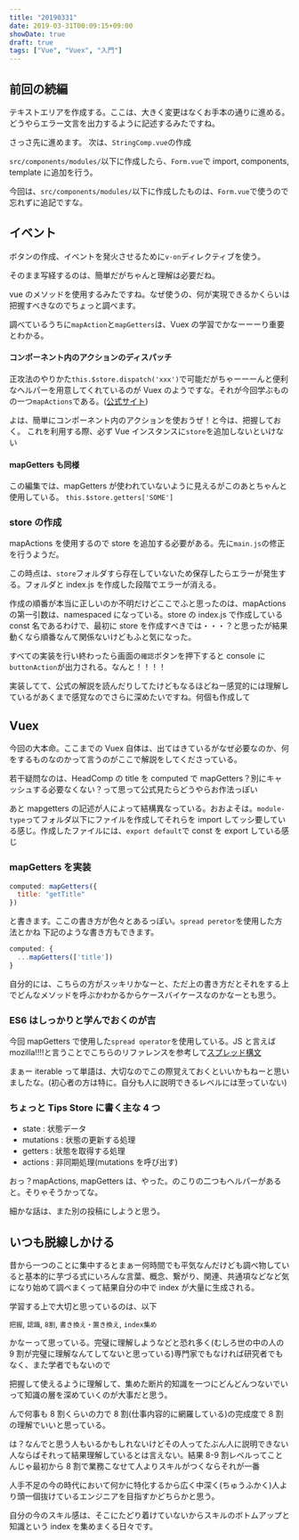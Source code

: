 ```yaml
---
title: "20190331"
date: 2019-03-31T00:09:15+09:00
showDate: true
draft: true
tags: ["Vue", "Vuex", "入門"]
---
```


## 前回の続編

テキストエリアを作成する。ここは、大きく変更はなくお手本の通りに進める。
どうやらエラー文言を出力するように記述するみたですね。

さっさ先に進めます。
次は、`StringComp.vue`の作成

`src/components/modules/`以下に作成したら、`Form.vue`で import, components, template に追加を行う。

今回は、`src/components/modules/`以下に作成したものは、`Form.vue`で使うので忘れずに追記ですな。

## イベント

ボタンの作成、イベントを発火させるために`v-on`ディレクティブを使う。

そのまま写経するのは、簡単だがちゃんと理解は必要だね。

vue のメソッドを使用するみたですね。なぜ使うの、何が実現できるかくらいは把握すべきなのでちょっと調べます。

調べているうちに`mapAction`と`mapGetters`は、Vuex の学習でかなーーーり重要とわかる。

#### コンポーネント内のアクションのディスパッチ

正攻法のやりかた`this.$store.dispatch('xxx')`で可能だがちゃーーーんと便利なヘルパーを用意してくれているのが Vuex のようですな。それが今回学ぶものの一つ`mapActions`である。([公式サイト](https://vuex.vuejs.org/ja/guide/actions.html#%E3%82%B3%E3%83%B3%E3%83%9D%E3%83%BC%E3%83%8D%E3%83%B3%E3%83%88%E5%86%85%E3%81%A7%E3%81%AE%E3%82%A2%E3%82%AF%E3%82%B7%E3%83%A7%E3%83%B3%E3%81%AE%E3%83%87%E3%82%A3%E3%82%B9%E3%83%91%E3%83%83%E3%83%81))

よは、簡単にコンポーネント内のアクションを使おうぜ！と今は、把握しておく。
これを利用する際、必ず Vue インスタンスに`store`を追加しないといけない

#### mapGetters も同様

この編集では、mapGetters が使われていないように見えるがこのあとちゃんと使用している。
`this.$store.getters['SOME']`

### store の作成

mapActions を使用するので store を追加する必要がある。先に`main.js`の修正を行うようだ。

この時点は、`store`フォルダすら存在していないため保存したらエラーが発生する。フォルダと index.js を作成した段階でエラーが消える。

作成の順番が本当に正しいのか不明だけどここでふと思ったのは、mapActions の第一引数は、namespaced になっている。store の index.js で作成している const 名であるわけで、最初に store を作成すべきでは・・・？と思ったが結果動くなら順番なんて関係ないけどもふと気になった。

すべての実装を行い終わったら画面の`確認`ボタンを押下すると console に`buttonAction`が出力される。なんと！！！！

実装してて、公式の解説を読んだりしてたけどもなるほどねー感覚的には理解しているがあくまで感覚なのでさらに深めたいですね。何個も作成して

## Vuex

今回の大本命。ここまでの Vuex 自体は、出てはきているがなぜ必要なのか、何をするものなのかって言うのがここで解説をしてくださっている。

若干疑問なのは、HeadComp の title を computed で mapGetters？別にキャッシュする必要なくない？って思って公式見たらどうやらお作法っぽい

あと mapgetters の記述が人によって結構異なっている。おおよそは。`module-type`ってフォルダ以下にファイルを作成してそれらを import してッシ要している感じ。作成したファイルには、`export default`で const を export している感じ

### mapGetters を実装

```javascript
computed: mapGetters({
  title: "getTitle"
})
```

と書きます。ここの書き方が色々とあるっぽい。`spread peretor`を使用した方法とかね
下記のような書き方もできます。

```javascript
computed: {
  ...mapGetters(['title'])
}
```

自分的には、こちらの方がスッキリかなーと、ただ上の書き方だとそれをする上でどんなメソッドを呼ぶかわかるからケースバイケースなのかなーとも思う。

### ES6 はしっかりと学んでおくのが吉

今回 mapGetters で使用した`spread operator`を使用している。JS と言えば mozilla!!!!と言うことでこちらのリファレンスを参考して[スプレッド構文](https://developer.mozilla.org/ja/docs/Web/JavaScript/Reference/Operators/Spread_syntax)

まぁー iterable って単語は、大切なのでこの際覚えておくといいかもねーと思いましたな。(初心者の方は特に。自分も人に説明できるレベルには至っていない)

### ちょっと Tips Store に書く主な 4 つ

- state : 状態データ
- mutations : 状態の更新する処理
- getters : 状態を取得する処理
- actions : 非同期処理(mutations を呼び出す)

おっ？mapActions, mapGetters は、やった。のこりの二つもヘルパーがあると。そりゃそうかってな。

細かな話は、また別の投稿にしようと思う。

## いつも脱線しかける

昔から一つのことに集中するとまぁー何時間でも平気なんだけども調べ物していると基本的に芋づる式にいろんな言葉、概念、繋がり、関連、共通項などなど気になり始めて調べまくって結果自分の中で index が大量に生成される。

学習する上で大切と思っているのは、以下

`把握`, `認識`, `8割`, `書き換え・置き換え`, `index集め`

かなーって思っている。完璧に理解しようなどと恐れ多く(むしろ世の中の人の 9 割が完璧に理解なんてしてないと思っている)専門家でもなければ研究者でもなく、また学者でもないので

把握して使えるように理解して、集めた断片的知識を一つにどんどんつないでいって知識の層を深めていくのが大事だと思う。

んで何事も 8 割くらいの力で 8 割(仕事内容的に網羅している)の完成度で 8 割の理解でいいと思っている。

は？なんでと思う人もいるかもしれないけどその人ってたぶん人に説明できない人ならばそれって結果理解しているとは言えない。結果 8-9 割レベルってこと
んじゃ最初から 8 割で業務こなせて人よりスキルがつくならそれが一番

人手不足の今の時代において何かに特化するから広く中深く(ちゅうふかく)人より頭一個抜けているエンジニアを目指すかどちらかと思う。

自分の今のスキル感は、そこにたどり着けていないからスキルのボトムアップと知識という index を集めまくる日々です。
